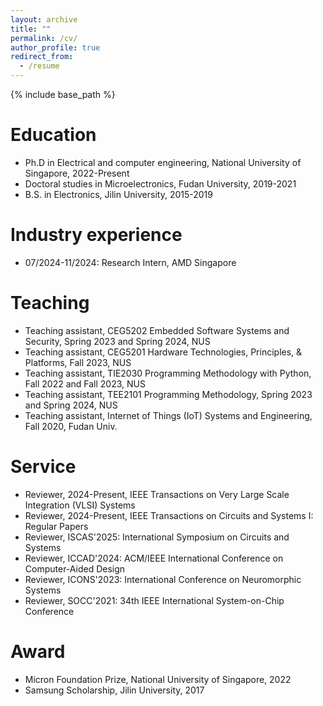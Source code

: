 ```yaml
---
layout: archive
title: ""
permalink: /cv/
author_profile: true
redirect_from:
  - /resume
---
```


{% include base_path %}

Education
======
* Ph.D in Electrical and computer engineering, National University of Singapore, 2022-Present
* Doctoral studies in Microelectronics, Fudan University, 2019-2021
* B.S. in Electronics, Jilin University, 2015-2019

Industry experience
======
* 07/2024-11/2024: Research Intern, AMD Singapore

Teaching
======
* Teaching assistant, CEG5202 Embedded Software Systems and Security, Spring 2023 and Spring 2024, NUS
* Teaching assistant, CEG5201 Hardware Technologies, Principles, & Platforms, Fall 2023, NUS
* Teaching assistant, TIE2030 Programming Methodology with Python, Fall 2022 and Fall 2023, NUS
* Teaching assistant, TEE2101 Programming Methodology, Spring 2023 and Spring 2024, NUS
* Teaching assistant, Internet of Things (IoT) Systems and Engineering, Fall 2020, Fudan Univ.

Service
======
* Reviewer, 2024-Present, IEEE Transactions on Very Large Scale Integration (VLSI) Systems
* Reviewer, 2024-Present, IEEE Transactions on Circuits and Systems I: Regular Papers
* Reviewer, ISCAS'2025: International Symposium on Circuits and Systems
* Reviewer, ICCAD'2024: ACM/IEEE International Conference on Computer-Aided Design
* Reviewer, ICONS'2023: International Conference on Neuromorphic Systems
* Reviewer, SOCC'2021: 34th IEEE International System-on-Chip Conference

Award
======
* Micron Foundation Prize, National University of Singapore, 2022
* Samsung Scholarship, Jilin University, 2017